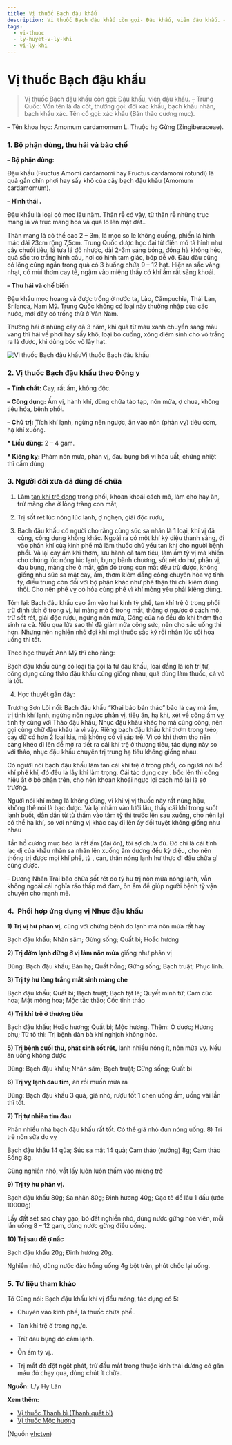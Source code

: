 ```yaml
---
title: Vị thuốc Bạch đậu khấu
description: Vị thuốc Bạch đậu khấu còn gọi- Đậu khấu, viên đậu khấu. – Trung Quốc- Vốn tên là đa cốt, thường gọi- đới xác khấu, bạch khấu nhân, bạch khấu xác. Tên cổ gọi- xác khấu (Bản thảo cương mục).
tags:
  - vi-thuoc
  - ly-huyet-v-ly-khi
  - vi-ly-khi
---
```


# Vị thuốc Bạch đậu khấu 

> Vị thuốc Bạch đậu khấu còn gọi: Đậu khấu, viên đậu khấu. – Trung Quốc: Vốn tên là đa cốt, thường gọi: đới xác khấu, bạch khấu nhân, bạch khấu xác. Tên cổ gọi: xác khấu (Bản thảo cương mục).

– Tên khoa học: Amomum cardamomum L. Thuộc họ Gừng (Zingiberaceae).

### **1. Bộ phận dùng, thu hái và bào chế**

**– Bộ phận dùng:**

Đậu khấu (Fructus Amomi cardamomi hay Fructus cardamomi rotundi) là quả gần chín phơi hay sấy khô của cây bạch đậu khấu (Amomum cardamomum).

**– Hình thái .**

Đậu khấu là loại cỏ mọc lâu năm. Thân rễ có vảy, từ thân rễ những trục mang lá và trục mang hoa và quá ló lên mặt đất..

Thân mang lá có thể cao 2 – 3m, lá mọc so le không cuống, phiến lá hình mác dài 23cm rộng 7,5cm. Trung Quốc dược học đại từ điển mô tả hình như cây chuối tiêu, lá tựa lá đỗ nhược, dài 2-3m sáng bóng, đồng hà không héo, quả sắc tro trắng hình cầu, hơi có hình tam giác, bóp dễ vỡ. Đâu đâu cũng có lông cứng ngắn trong quả có 3 buồng chứa 9 – 12 hạt. Hiện ra sắc vàng nhạt, có mùi thơm cay tê, ngậm vào miệng thấy có khí ấm rất sảng khoái.

**– Thu hái và chế biến**

Đậu khấu mọc hoang và được trồng ở nước ta, Lào, Cămpuchia, Thái Lan, Srilanca, Nam Mỹ. Trung Quốc không có loại này thường nhập của các nước, mới đây có trồng thử ở Vân Nam.

Thường hái ở những cây đã 3 năm, khi quả từ màu xanh chuyển sang màu vàng thì hái về phơi hay sấy khô, loại bỏ cuống, xông diêm sinh cho vỏ trắng ra là được, khi dùng bóc vỏ lấy hạt.

![Vị thuốc Bạch đậu khấu](/imgs/yhctvn/Vi-thuoc-Bach-dau-khau.jpg)Vị thuốc Bạch đậu khấu

### **2. Vị thuốc Bạch đậu khấu theo Đông y**

**– Tính chất:** Cay, rất ấm, không độc. 

**– Công dụng:** Ấm vị, hành khí, dùng chữa tào tạp, nôn mửa, ợ chua, không tiêu hóa, bệnh phổi.

**– Chủ trị:** Tích khí lạnh, ngừng nên ngược, ăn vào nôn (phản vỵ) tiêu cơm, hạ khí xuống.

**\* Liều dùng:** 2 – 4 gam. 

**\* Kiêng kỵ:** Phàm nôn mửa, phản vị, đau bụng bởi vì hỏa uất, chứng nhiệt thì cấm dùng

### **3. Người đời xưa đã dùng để chữa**

1) Làm [tan khí trệ đọng](/yhctvn/dai-cuong-thuoc-ly-khi/) trong phổi, khoan khoái cách mô, làm cho hay ăn, trừ màng che ở lòng tràng con mắt,

2) Trị sốt rét lúc nóng lúc lạnh, ợ nghẹn, giải độc rượu,

3) Bạch đậu khấu có người cho rằng cùng súc sa nhân là 1 loại, khí vị đã cùng, công dụng không khác. Ngoài ra có một khí kỳ diệu thanh sảng, đi vào phần khí của kinh phế mà làm thuốc chủ yếu tan khí cho người bệnh phổi. Và lại cay ấm khi thơm, lưu hành cả tam tiêu, làm ấm tỳ vị mà khiến cho chúng lúc nóng lúc lạnh, bụng bành chương, sốt rét do hư, phản vị, đau bụng, màng che ở mắt, gân đỏ trong con mắt đều trừ được, không giống như súc sa mật cay, ấm, thơm kiêm đắng công chuyên hòa vợ tỉnh tỳ, điều trung còn đối với bộ phận khác như phế thận thì chỉ kiêm dùng thôi. Cho nên phế vỵ có hỏa cùng phế vì khí mỏng yếu phải kiêng dùng.

Tóm lại: Bạch đậu khấu cao ấm vào hai kinh tỳ phế, tan khí trệ ở trong phổi trừ đình tích ở trong vị, lui màng mờ ở trong mắt, thông ợ ngược ở cách mô, trừ sốt rét, giải độc rượu, ngừng nôn mửa, Công của nó đều do khí thơm tho sinh ra cả. Nếu qua lửa sao thì đã giảm nửa công sức, nên cho sắc uống thì hơn. Nhưng nên nghiền nhỏ đợi khi mọi thuốc sắc kỹ rồi nhân lúc sôi hòa uống thi tốt.

Theo học thuyết Anh Mỹ thì cho rằng:

Bạch đậu khấu cũng có loại tía gọi là tử đậu khấu, loại đắng là ích trí tử, công dụng cùng thảo đậu khấu cùng giống nhau, quả dùng làm thuốc, cả vỏ là tốt.

4) Học thuyết gần đây:

Trương Sơn Lôi nối: Bạch đậu khấu “Khai báo bán tháo” bảo là cay mà ấm, trị tinh khí lạnh, ngừng nôn ngược phản vị, tiêu ăn, hạ khí, xét về công ấm vỵ tỉnh tỳ cùng với Thảo đậu khấu, Nhục đậu khấu khác họ mà cùng công, nên gọi cùng chữ đậu khấu là vì vậy. Riêng bạch đậu khấu khí thơm trong trẻo, cay dữ có hơn 2 loại kia, mà không có vị sáp trệ. Vì có khí thơm tho nên càng khéo đi lên để mở ra tiết ra cái khí trệ ở thượng tiêu, tác dụng này so với thảo, nhục đậu khấu chuyên trị trung hạ tiêu không giống nhau.

Có người nói bạch đậu khấu làm tan cái khí trệ ở trong phổi, có người nói bổ khí phế khí, đó đều là lấy khí làm trọng. Cái tác dụng cay . bốc lên thì công hiệu ắt ở bộ phận trên, cho nên khoan khoái ngực lợi cách mô lại là sở trường.

Người nói khí mỏng là không đúng, vì khí vị vị thuốc này rất nùng hậu, không thể nói là bạc được. Vả lại nhắm vào lưỡi lâu, thấy cái khí trong suốt lạnh buốt, dần dần từ từ thấm vào tâm tỳ thì trước lên sau xuống, cho nên lại có thể hạ khí, so với những vị khác cay đi lên ấy đối tuyệt không giống như nhau 

Tần hồ cương mục bảo là rất ấm (đại ôn), tôi sợ chưa đủ. Đó chỉ là cái tính lạc dị của khấu nhân sa nhân lên xuống âm dương đều kỳ diệu, cho nên thống trị được mọi khí phế, tỳ , can, thận nóng lạnh hư thực đi đâu chữa gì cũng được. 

– Dương Nhân Trai bảo chữa sốt rét do tỳ hư trị nôn mửa nóng lạnh, vẫn không ngoài cái nghĩa ráo thấp mở đàm, ôn ấm để giúp người bệnh tỳ vận chuyển cho mạnh mẽ.

### **4.  Phối hợp ứng dụng vị Nhục đậu khấu**

**1) Trị vị hư phản vị,** cùng với chứng bệnh do lạnh mà nôn mửa rất hay

Bạch đậu khấu; Nhân sâm; Gừng sống; Quất bì; Hoắc hương

**2) Trị đờm lạnh dừng ở vị làm nôn mửa** giống như phản vị 

Dùng: Bạch đậu khấu; Bán hạ; Quất hồng; Gừng sống; Bạch truật; Phục linh.

**3) Trị tỳ hư lòng trắng mắt sinh màng che**

Bạch đậu khấu; Quất bì; Bạch truật; Bạch tật lê; Quyết minh tử; Cam cúc hoa; Mật mông hoa; Mộc tặc thảo; Cốc tinh thảo

**4) Trị khí trệ ở thượng tiêu**

Bạch đậu khấu; Hoắc hương; Quất bì; Mộc hương. Thêm: Ô dược; Hương phụ; Tử tô thì: Trị bệnh đàn bà khí nghịch không hòa.

**5) Trị bệnh cuối thu, phát sinh sốt rét,** lạnh nhiều nóng ít, nôn mửa vỵ. Nếu ăn uống không được 

Dùng: Bạch đậu khấu; Nhân sâm; Bạch truật; Gừng sống; Quất bì

**6) Trị vỵ lạnh đau tim,** ăn rồi muốn mửa ra 

Dùng: Bạch đậu khấu 3 quả, giã nhỏ, rượu tốt 1 chén uống ấm, uống vài lần thì tốt.

**7) Trị tự nhiên tim đau**

Phần nhiều nhá bạch đậu khấu rất tốt. Có thể giã nhỏ đun nóng uống. 8) Tri trẻ nôn sữa do vỵ 

Bạch đậu khấu 14 qủa; Súc sa mật 14 quả; Cam thảo (nướng) 8g; Cam thảo Sống 8g.

Cùng nghiền nhỏ, vắt lấy luôn luôn thấm vào miệng trở

**9) Trị tỳ hư phản vị.** 

Bạch đậu khấu 80g; Sa nhân 80g; Đinh hương 40g; Gạo tẻ để lâu 1 đấu (ước 10000g)

Lấy đất sét sao cháy gạo, bỏ đất nghiền nhỏ, dùng nước gừng hòa viên, mỗi lần uống 8 – 12 gam, dùng nước gừng điều uống.

**10) Trị sau đẻ ợ nấc** 

Bạch đậu khấu 20g; Đinh hương 20g.

Nghiền nhỏ, dùng nước đào hồng uống 4g bột trên, phút chốc lại uống.

### **5. Tư liệu tham khảo**

Tô Cùng nói: Bạch đậu khấu khí vị đều mỏng, tác dụng có 5:

+ Chuyên vào kinh phế, là thuốc chữa phế..

+ Tan khí trệ ở trong ngực. 

+ Trừ đau bụng do cảm lạnh. 

+ Ôn ấm tỳ vị..

+ Trị mắt đỏ đột ngột phát, trừ đầu mắt trong thuộc kinh thái dương có gân máu đỏ chạy qua, dùng chút ít chữa.

**Nguồn:** L/y Hy Lãn

**Xem thêm:**

* [Vị thuốc Thanh bì (Thanh quất bì)](/yhctvn/vi-thuoc-thanh-bi-thanh-quat-bi/)
* [Vị thuốc Mộc hương](/yhctvn/vi-thuoc-moc-huong/)

(Nguồn <a href="https://yhctvn.com/vi-thuoc-bach-dau-khau/" target="_blank">yhctvn</a>)
